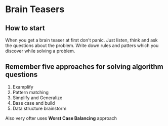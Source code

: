 # Brain Teasers

## How to start
When you get a brain teaser at first don't panic. Just listen, think and ask the questions about the problem.
Write down rules and patters which you discover while solving a problem.
 
## Remember five approaches for solving algorithm questions
1. Examplify
2. Pattern matching
3. Simplify and Generalize
4. Base case and build
5. Data structure brainstorm

Also very ofter uses **Worst Case Balancing** approach
